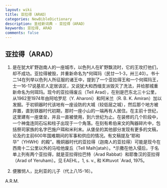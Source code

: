 ```yaml
---
layout: wiki
title: 亚拉得（ARAD）
categories: NewBibleDictionary
description: 圣经新词典 - 亚拉得（ARAD）
keywords: 亚拉得, ARAD
comments: false
---
```


## 亚拉得（ARAD）

1. 是在犹大旷野迦南人的一座城市，以色列人在旷野飘流时，它的王攻打他们，却不成功。亚拉得被毁，并重新命名为*何珥玛（民廿一1-3，卅三40）。书十二14在列举以色列人所征服的诸王中，提到了一个亚拉得王和一个何珥玛王，士一16-17说基尼人定居该区，又说犹大和西缅支派毁灭了洗法，并给那城重新命名为何珥玛。现今的亚拉得废丘（Tell Arad），在别是巴东北三十公里，从1962至1974年由阿哈罗尼（Y. Aharoni）和阿米兰（R. B. K. Amiran）加以发掘。于初铜器时代该地有一座设防的大城（较低层之城），然后那个地方被弃置，直到铁器时代初期，那时一座小山的一端再有人居住。在主前十世纪，这里建有一座堡垒，并且一直被使用，到六世纪为止。在装修的几个阶段中，一个神龛连同石坛和柱子出现于一个角落。在刻有希伯来文的陶器碎片中，包括祭司家族的名字巴施户珥和米利末。从堡垒的其他部分发现有更多的文稿，论及约主前600年国难期间的军事和供应的情况。有文稿提及“耶和华”（YHWH）的殿”。晚铜器时代的亚拉得（迦南人的亚拉得）可能是现今在西南十二公里以外的马哈他废丘（Tell Malh]atah）。*示撒在他入侵后，于名单上列有两个亚拉得，就是亚拉得拉巴特（Arad Rabbat）和耶鲁汉的亚拉得（Arad of Yeruham）。见 EAEHL，1, s. v., 和 K#tuvot `Arad, 1975。

2. 便雅悯人，比利亚的儿子（代上八15-16）。

A.R.M.
